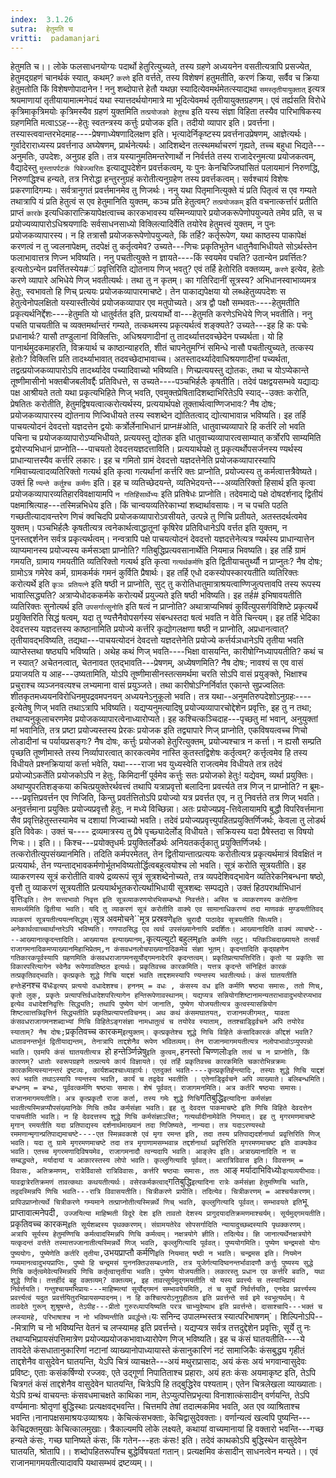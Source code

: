 ```yaml
---
index:  3.1.26
sutra:  हेतुमति च
vritti:  padamanjari
---
```


हेतुमति च।। लोके फलसाधनयोग्यः पदार्थो हेतुरित्युच्यते, तस्य ग्रहणे अध्ययनेन वसतीत्यत्रापि प्रसज्येत, हेतुमद्ग्रहणं चानर्थकं स्यात्, कथम्? `करणे` इति वर्त्तते, तस्य विशेषणं हतुमतीति, करणं क्रिया, सर्वैव च क्रिया हेतुमतोति किं विशेषणोपादानेन ! ननु शब्दोपात्ते हेतौ यथछा स्यादित्येवमर्थमेतत्स्याद्यथा `समस्तृतीयायुक्तात्` इत्यत्र श्रयमाणायां तृतीयायामात्मनेपदं यथा स्यात्तदर्थयोगमात्रे मा भूदित्येवमर्थ तृतीयायुक्तग्रहणम्। एवं तर्ह्यसति विरोधे कृत्रिमाकृत्रिमयोः कृत्रिमस्यैव ग्रहणं युक्तमिति `तत्प्रयोजको हेतुश्च` इति यस्य संज्ञा विहिता तस्यैव पारिभाषिकस्य ग्रहणमिति मत्वाऽऽह---हेतुः स्वतन्त्रस्य कर्त्तुः प्रयोजक इति। तदीयो व्यापार इति। प्रवर्त्तना। तस्यास्त्ववान्तरभेदमाह----प्रेषणाध्येषणादिलक्षण इति। भृत्यादेर्निकृष्टस्य प्रवर्त्तनाउप्रेषणम्, आज्ञेत्यर्थः। गुर्वादेराराध्यस्य प्रवर्त्तनाउ अघ्येषणम्, प्रार्थनेत्यर्थः। आदिशब्देन तत्स्थमर्थाचरणं गृह्यते, तच्च बहुधा भिद्यते---अनुमतिः, उपदेशः, अनुग्रह इति। तत्र यस्यानुमतिमन्तरेणार्थो न निर्वर्त्तते तस्य राजादेरनुमत्या प्रयोजकत्वम्, वैद्यादेस्तु `मुस्तापर्पटकं पिबेज्ज्वरितः` इत्याद्युपदेशेन प्रवर्त्तकत्वम्, यः पुनः केनचिज्जिघांसितं पलायमानं निरुणद्धि, निरुणद्धिश्च हन्यते, तत्र निरोद्धा हन्तुरनुग्रहं करोतीत्यनुग्रहेण तस्य प्रवर्त्तकत्वम्। सर्वश्चायं विशेषः प्रकरणादिगम्यः। सर्वत्रानुगतं प्रवर्त्तमानमेव तु णिजर्थः। ननु यथा पितृमानित्युक्ते यं प्रति पितृत्वं स एव गम्यते तथात्रापि यं प्रति हेतुत्वं स एव हेतुमानिति युक्तम्, कञ्च प्रति हेतुत्वम्? `तत्प्रयोजकम्` इति वचनात्कर्त्तारं प्रतीति प्राप्तं `कारके` इत्यधिकारात्क्रियापेक्षत्वाच्च कारकभावस्य यस्मिन्व्यापारे प्रयोजकरूपेणोपयुज्यते तमेव प्रति, स च प्रयोज्यव्यापारोऽधिश्रयणादिः सर्वसाधनसाध्यो विक्लित्यादिर्वेति तयोरेव हेतुमत्त्वं युक्तम्, न पुनः प्रयोजकव्यापारस्य। न हि तत्रासौ प्रयोजकरूपेणोपयुज्यते, किं तर्हि? कर्तृरूपेण, यथा काष्ठस्य पाकापेक्षं करणत्वं न तु ज्वलनापेक्षम्, तदपेक्षं तु कर्तृत्वमेव? उच्यते---णिचः प्रकृतिभूतेन धातुनैवाभिधीयते सोऽर्थस्तेन फलाभावात्तत्र णिज्न भविष्यति। ननु पचतीत्युक्ते न ज्ञायते----किं स्वयमेव पचति? उतान्येन प्रवर्त्तितः? इत्यतोऽन्येन प्रवर्त्तितस्येय#ं प्रवृत्तिरिति द्योतनाय णिज् भवतु? एवं तर्हि हेतोरिति वक्तव्यम्, `करणे` इत्येव, हेतोः करणे व्यापारे अभिधेये णिज् भवतीत्यर्थः। तथा तु न कृतम्। का गतिरिदानीं सूत्रस्य? अभिधानस्वाभाव्यमत्र हेतुः, स्वभावतो हि णिच् प्रत्ययः प्रयोजकव्यापारमाचष्टे। तेन पाकाद्यपेक्षया यो लब्धहेतुव्यपदेशः स हेतुत्वेनोपलक्षितो यस्यास्तीत्येवं प्रयोजकव्यापार एव मतुपोच्यते। अत्र द्वौ पक्षौ सम्भवतः----हेतुमतीति प्रकृत्यर्थनिर्द्देशः----हेतुमति यो धातुर्वर्तत इति, प्रत्ययार्थो वा---हेतुमति करणेऽभिधेये णिज् भवतीति।
ननु पचति पाचयतीति च व्यक्तमर्थान्तरं गम्यते, तत्कथमस्य प्रकृत्यर्थत्वं शङ्क्यते? उच्यते---इह हि कः पचेः प्रधानार्थः? यासौ तण्डुलानां विक्लित्तिः, अधिश्रयणादीनां तु तादर्थ्यात्तदवच्छेदेन पच्यर्थता। यो हि पानार्थमुदकमाहरति, विक्रयार्थ च काष्ठान्याहरति, शीतं चापनेतुमग्निं समिन्धे नासौ पचतीत्युच्यते, तत्कस्य हेतोः? विक्लित्ति प्रति तादर्थ्याभावात् तदवच्छेदाभावाच्च। अतस्तादर्थ्यादेवाधिश्रयणादीनां पच्यर्थता, तद्वत्प्रयोजकव्यापारोऽपि तादर्थ्यादेव पच्यादिवाच्यो भविष्यति। णिच्प्रत्ययस्तु द्योतकः, तथा च योऽप्येकान्ते तूष्णीमासीनो भक्तबीजबलीवर्द्दैः प्रतिविधत्ते, स उच्यते----पञ्चभिर्हलैः कृषतीति। तदेवं पक्षद्वयसम्भवे यद्याद्यः पक्ष आश्रीयते ततो यथा प्रकृत्यभिहिते णिज् भवति, एवमुक्तप्रेषितादिशब्दाभिरितेऽपि स्याद्--उक्तः करोति, प्रेषतितः करोतीति, हेतुमद्विषयत्वात्करोत्यर्थस्य, प्रत्ययार्थपक्षे तूक्तार्थत्वाण्णिजभावः? नैष दोषः; प्रयोजकव्यापारस्य द्योतनाय णिज्विधीयते तस्य स्वशब्देन द्योतितत्वाद् द्योत्याभावान्न भविष्यति। इह तर्हि पाचयत्योदनं देवदत्तो यज्ञदत्तेन द्वयोः कर्त्रोर्लेनाभिधानं प्राप्न#ओति, धातुवाच्यव्यापारे हि कर्तरि लो भवति पचिना च प्रयोजकव्यापारोऽप्यभिधीयते, प्रत्ययस्तु द्योतक इति धातुवाच्यव्यापारत्वसाम्यात् कर्त्रोरपि साम्यमिति द्वयोरप्यभिधानं प्राप्नोति---पाचयतो देवदत्तयज्ञदत्ताविति। प्रत्ययार्थपक्षे तु प्रकृत्यर्थोपसर्जनस्य ण्यर्थस्य प्राधान्यात्तस्यैव कर्त्तरि लकारः। इह च गमितो ग्रामं देवदत्तो यज्ञदत्तेनेति प्रयोजकव्यापारस्यापि गमिवाच्यत्वादव्यतिरिक्तो गत्यर्थ इति कृत्वा गत्यर्थानां कर्त्तरि क्तः प्राप्नोति, प्रयोज्यस्य तु कर्मत्वात्तत्रैवेष्यते। उक्तं हि `ण्यन्ते कर्तुश्च कर्मणः` इति। इह च व्यतिच्छेदयन्ते, व्यतिभेदयन्ते---अव्यतिरिक्तो हिसार्थ इति कृत्वा प्रयोजकव्यापारव्यतिहारविवक्षायामपि `न गतिहिंसार्थेभ्यः` इति प्रतिषेधः प्राप्नोति।
तदेवमाद्ये पक्षे दोषदर्शनाद् द्वितीयं पक्षमाश्रित्याह---तस्मिन्नभिधेय इति। किं चान्वयव्यतिरेकाभ्यां शब्दार्थावसायः। न च पचति पठति गच्छतीत्यादावन्तरेण णिचं क्वचिदपि प्रयोजकव्यापारोऽवसीयते, उत्पन्ने तु णिचि प्रतीयते, अतस्तदर्थत्वमेव युक्तम्। पञ्चभिर्हलैः कृषतीत्यत्र त्वनेकार्थत्वाद्धातूनां कृषिरेव प्रतिविधानेऽपि वर्त्तत इति युक्तम्, न पुनस्तद्दर्शनेन सर्वत्र प्रकृत्यर्थत्वम्। नन्वत्रापि पक्षे पाचयत्योदनं देवदत्तो यज्ञदत्तेनेत्यत्र ण्यर्थस्य प्राधान्यात्तेन व्याप्यमानस्य प्रयोज्यस्य कर्मसञ्ज्ञा प्राप्नोति? गतिबुद्धिप्रत्यवसानार्थेति नियमान्न भिवष्यति। इह तर्हि ग्रामं गमयति, ग्रामाय गमयतीति व्यतिरिक्तो गत्यर्थ इति कृत्वा `गत्यर्थकर्मणि` इति द्वितीयाचतुर्थ्यौ न प्राप्नुतः? नैष दोषः; ग्रामोऽत्र गमेरेव कर्म, ग्रामकर्मकं गमनं कुर्विति प्रैषार्थः। इह तर्हि एधो दकस्योपस्कारयतीति व्यतिरिक्तः करोत्यर्थे इति `कृञः प्रतियत्ने` इति षष्ठी न प्राप्नोति, सुट् तु करोतिधातुमात्राश्रयत्वाण्णिजुत्पत्तावपि तस्य रूपस्य भावात्सिद्ध्यति? अत्राप्येधोदककर्मके करोत्यर्थे प्रयुज्यते इति षष्ठी भविष्यति। इह तर्ह# इभिषावयतीति व्यतिरिक्तः सुनोत्यर्थ इति `उपसर्गात्सुनोति` इति षत्वं न प्राप्नोति? अथात्राप्यभिषवं कुर्वित्युपसर्गविशिष्टे प्रकृत्यर्थे प्रयुक्तिरिति सिद्धं षत्वम्, यदा तु ण्यत्तैनैवोपसर्गस्य संबन्धस्तदा षत्वं भवति न वेति चिन्त्यम्। इह तर्हि भेदिका देवदत्तस्य यज्ञदत्तस्य काष्ठानामिति प्रयोज्ये कर्त्तरि कृद्योगलक्षणा षष्ठी न प्राप्नोति, अप्रधानत्वात्? तृतीयावद्भविष्यति, तद्यथा---पाचयत्योदनं देवदत्तो यज्ञदत्तेनेति प्रयोज्ये कर्त्तर्यञधानेऽपि तृतीया भवति व्याप्तेस्तथा षष्ठ्यपि भविष्यति। अथेह कथं णिज् भवति----भिक्षा वासयन्ति, कारीषोग्निध्यापयतीति? कथं च न स्यात्? अचेतनत्वात्, चेतनावत एतद्भावति---प्रेषणम्, अध्येषणमिति? नैष दोषः; नावश्यं स एव वासं प्रयाजयति य आह---उष्यतामिति, योऽपि तूष्णीमासीनस्तत्समर्थमा चरति सोऽपि वासं प्रयुङ्क्ते, भिक्षाश्च प्रचुराश्च व्यञ्जनवत्यश्च लभ्यमाना वासं प्रयुञ्जते। तथा कारीषोऽग्निर्निर्वात एकान्ते सुप्रज्वलितः शीतकृतमध्ययनविरोधिनमुपद्रवमपनयन् अध्ययनेऽनुकूलो भवति। तत्र यथा--अनुमतिरुपदेशोऽनुग्रहः----इत्येतेषु णिज् भवति तथाऽत्रापि भविष्यति। यद्यप्यनुमत्यादिषु प्रयोज्यव्यापारचोद्देशेन प्रवृत्तिः, इह तु न तथा; तथाप्यनुकूलाचरणमेव प्रयोजकव्यापारत्वेनाध्यारोप्यते। इह कश्चित्कञ्चिदाह---पृच्छतु मां भवान्, अनुयुक्तां मां भवानिति, तत्र प्रष्टा प्रयोज्यस्तस्य प्रेरकः प्रयोजक इति तद्व्यापारे णिज् प्राप्नोति, एकविषयत्वच्च णिचो लोडादीनां च पर्यायप्रसङ्गः? नैष दोषः, कर्त्तुः प्रयोजको हेतुरित्युक्तम्, प्रयोज्यश्चात्र न कर्त्ता। न ह्यसौ सम्प्रति पृच्छति तूष्णीमास्ते तस्य निर्व्यापारत्वात् कारकत्वमेव नास्ति कुतस्तद्विशेषः कर्तृत्वम्? कर्त्तृत्वमेव हि तस्य विधीयते प्रश्नक्रियायां कर्त्ता भवेति, यथा----राजा भव युध्यस्वेति राजत्वमेव विधीयते तत्र तदेवं प्रयोज्योऽकर्तेति प्रयोजकोऽपि न हेतुः, किमिदानीं पूर्वमेव कर्त्तुः सतः प्रयोजको हेतुः! यद्येवम्, व्यर्था प्रयुक्तिः। अथाप्युपरतिशङ्कया कचित्प्रयुक्तेरर्थवत्त्वं तथापि यत्राप्रवृत्तो बलादिना प्रवर्त्त्यते तत्र णिज् न प्राप्नोति? न ब्रूमः----प्रवृत्तिप्रवर्त्तन एव णिजिति, किन्तु प्रवर्तत्तितोऽपि प्रयोज्यो यत्र प्रवर्त्तत एव, न तु निवर्त्तते तत्र णिज् भवति। अनुवर्त्तमाना प्रयुक्तिः प्रयोज्यप्रवृत्तौ हेतुः, न मध्ये विच्छिन्ना। अतः प्रयोज्यप्रवृ-त्तिवेलायामपि बुद्धौ विपरिवर्त्तमाना सैव प्रवृत्तिहेतुस्तस्यामेव च दशायां णिज्वाच्यो भवति। तदेवं प्रयोज्यप्रवृत्त्युपहितप्रयुक्तिर्णिजर्थः, केवला तु लोडर्थ इति विवेकः। उक्तं च----
द्रव्यमात्रस्य तु प्रैषे पृच्छ्यादेर्लोड् विधीयते।
सक्रियस्य यदा प्रैषेस्तदा स विषयो णिचः।। इति।।
किश्च---प्रयोक्तृधर्मः प्रयुक्तिर्लोडर्थः अनियतकर्तृकातु प्रयुक्तिर्णिजर्थः। 
तत्करोतीत्युपसंख्यानमिति। तदिति कर्मपरमेतत्, तेन द्वितीयान्तात्प्रत्ययः करोतीत्यत्र प्रकृत्यर्थमात्रं विवक्षितं न प्रत्ययार्थः, तेन ण्यन्ताद्भावकर्मणोर्भूतभविष्यतोर्द्धित्वबहुत्वयोश्च लो भवति। सूत्रं करोति सूत्रयतीति। इह व्याकरणस्य सूत्रं करोतीति वाक्ये द्रव्यरूपं सूत्रं सूत्रशब्देनोच्यते, तत्र व्यपदेशिवद्भावेन व्यतिरेकनिबन्धना षष्ठो, वृत्तौ तु व्याकरणं सूत्रयतीति प्रत्ययार्थभूतकरोत्यर्थाभिधायी सूत्रशब्दः सम्पद्यते। उक्तं हिठपरार्थाभिधानं वृत्तिः` इति। तेन सत्त्वभावो निवृत्त इति सूत्रव्याकरणयोरभिसम्बन्धो निवर्त्तते। अस्ति च व्याकरणस्य करोतिना सामर्थ्यमिति द्वितीया भवति। यदि तु व्याकरणं सूत्रं करोतीति वाक्ये एव सामानाधिकरण्यं तदा माणवकं मुण्डयतीतिवद् व्याकरणं सूत्रयतीत्ययत्नसिद्धम्। `सूत्र अवमोचने``मूत्र प्रस्रवणे` इति चुरादौ पाठादेव सूत्रयतीति सिध्यति। अनेकार्थत्वाच्चार्थान्तरेऽपि भविष्यति। गणपाठसिद्ध एव त्वर्थ उपसंख्यानेनापि प्रदर्शितः।
आख्यानादिति वाक्यं व्याचष्टे----आख्यानात्कृदन्तादिति। आख्यायत इत्याख्यानम्, `कृत्यल्युटो बहुलम्` इति कर्मणि त्लुट्। यत्किञ्चिदाख्यायते तत्सर्वं राजागमनादिकमप्याख्यानमिहाभिप्रेतम्,न कंसवधनलोचपाख्यानादिकमेव संज्ञा भूतम्। कृदन्तादिति कृद्ग्रहणेन गतिकारकपूर्वस्यापि ग्रहणमिति कंसवधराजागमनसूर्योद्गमनादेररि कृदन्तत्वम्। प्रकृतिप्रत्यापत्तिरिति। कृतो या प्रकृतिः सा विकारपरित्यागेन स्वेनैव रूपेणावतिष्ठत इत्यर्थः। प्रकृतिवच्च कारकमिति। यत्तत्र कृदन्ते संनिहितं कारकं तत्प्रकृतिवद्भवति। कृत्प्रकृतेः शुद्धे णिचि याद्दशं भवति ताद्दशमस्यापि ण्यन्तस्य भवतीत्यर्थः। कंसं घातयतीति हन्तेः `हनश्च वधः` इत्यप् प्रत्ययो वधादेशश्च। हननम् = वधः , कंसस्य वध इति कर्मणि षष्ठ्या समासः, ततो णिच्, कृतो लुक्, प्रकृतेः प्रत्यापत्तिर्वधादेशपरित्यागेन हन्तिरूपेणावस्थानम्। यद्यप्यत्र सन्नियोगशिष्टानामन्यतराभावादुभयोरप्यभाव इत्येव वधादेशनिवृत्तिः सिद्ध्यति; तथापि पुष्येण योगं जानाति, पुष्येण योजयतीत्यत्र कुत्वस्यासन्नियोग शिष्टत्वात्तन्निवृत्तिर्न सिद्ध्यतीति प्रकृतिप्रत्यापत्तविचनम्। अथ कथं कंसमघातयत्, राजानमजीगमत्, यावता कंसवधराजागमनशब्दाभ्यां णिचि विहितेऽङ्गसंज्ञा नामधातुत्वं च तयोरेव स्याताम्, ततश्चाड्द्विर्वचने अपि तयोरेव स्याताम्? नैष दोषः; `प्रकृतिवच्च कारकम्`इत्युक्तम्। कृत्प्रकृतेश्च शुद्धे णिचि विहिते कंसादिकारकं कीद्दशं भवति? धातावनन्तर्भूतं द्वितीयाद्यन्तम्, तेनात्रापि ताद्दशेनैव रूपेण भवितव्यम्। तेन राजानमागमयतीत्यत्र नलोपाभावोऽप्युपपन्नो भवति। एवमपि कंसं घातयतीत्यत्र `हो हन्तेर्ञ्णिन्नेषु` इति कुत्वम्, `हनस्तो चिण्णलोः` इति तत्वं च न प्राप्नोति, किं कारणम्? धातोः स्वरूपग्रहणे तत्प्रत्यये कार्य विज्ञायते। एवं तर्हि प्रकृतिवच्च कारकमिति चकारोभिन्नक्रमः कारकमित्यस्यानन्तरं द्रष्टव्यः, कार्यशब्दश्चाध्याहार्यः। एतदुक्तं भवति----कृत्प्रकृतिर्हन्त्यादिः, तस्याः शुद्धे णिचि याद्दशं रूपं भवति तथाऽस्यापि ण्यन्तस्य भवति, कार्यं च तद्वदेव भवतीति । एतेनाड्द्विर्वचने अपि व्याख्याते। बलिबन्धमिति। बन्धनम् = बन्धः, पूर्ववत्कर्मणि षष्ठ्याः समासः। शेषं पूर्ववत्। राजागमनमिति। अत्र कर्तरि षष्ठ्याः समासः। राजानमागमयतीति। अत्र कृत्प्रकृतौ राजा कर्ता, तस्य गमेः शुद्धे णिचि `गतिबुद्धि`इत्यादिना कर्मसंज्ञा भवतीत्यस्मिन्नप्यौपसंख्यानिके णिचि तथैव कर्मसंज्ञा भवति। इह तु देवदत्त पाकमाचष्टे इति णिचि विहिते देवदत्तेन पाचयतीति भवति। न हि देवदत्तस्य शुद्धे णिचि कर्मसंज्ञाऽस्ति; गत्यर्थादीनामेवेति नियमात्। इह तु मृगरमणमाचष्टे मृगान् रमयतीति यदा प्रतिपाद्यस्य दर्शनार्थमाख्यानं तदा णिजिष्यते, नान्यदा। तत्र यदाऽरण्यस्थो रममणान्मृगान्प्रतिपाद्यमाचष्टे----एत स्मिन्नवकाशे एवं मृगा रमन्त इति, तदा तस्य प्रतिपाद्यदर्शनार्था प्रवृत्तिरिति णिज् भवति। यदा तु ग्रामे मृगरमणमाचष्टे तदा तत्र मृगाणामसम्भवान्न तद्दर्शनार्था प्रवृत्तिरिति मृगरमणमाचष्ट इति वाक्यकेव भवति। एतच्च मृगरमणादिविषयमेव, राजागमनादौ त्वन्यदापि भवति।
आङ्लेप इति। अत्राख्यानादिति न स सम्बद्ध्यते, मर्यादायां य आकारस्तस्य लोपो भवति। कृल्लुगित्यादि पूर्ववत्। आरात्रिविवास इति। विवसनम् = विवासः, अतिक्रमणम्, रात्रेर्विवासो रात्रिविवासः, कर्त्तरि षष्ठ्याः समासः, ततः `आङ् मर्यादाभिविध्योः` इत्यव्ययीभावः। यावद्रात्रेरतिक्रमणं तावत्कथाः कथयतीत्यर्थः। वसेरकर्मकत्वाद् `गतिबुद्धि` इत्यादिना रात्रेः कर्मसंज्ञा हेतुमण्णिचि भवति, तद्वदस्मिन्नपि णिचि भवति---रात्रि विवासयतीति।
चित्रीकरणे प्रापीति। तदित्येव। चित्रीकरणम् = आश्चर्यकरणम्। प्रापिउप्राप्नोत्यर्थे चित्रीकरणे गम्यमाने तत्प्राप्नोतीत्यस्मिन्नर्थे णिच् भवति, कृल्लुगित्यादि पूर्ववत्। सम्भावयते इति `भू प्राप्तावात्मनेपदी`, उज्जयित्या माहिष्मती विदूरे देश इति तावतो देशस्य प्रागुदयादतिक्रमणमाश्चर्यम्। सूर्यमुद्गमयतीति।
`प्रकृतिवच्च कारकम्` इति सूर्यशब्दस्य पृथक्करणम्। संग्रामयतेरेव सोपसर्गादिति न्यायादुच्छब्दस्यापि पृथक्करणम्। अत्रापि सूर्यस्य हेतुमण्णिचि कर्मत्वादस्मिन्नपि णिचि कर्मत्वम्।
नक्षत्रयोगे ज्ञीति। तदित्येव। ज्ञि जानात्यर्थेनक्षत्रयोगे यत्कृदन्तं वर्त्तते तस्मात्तज्जानातीत्यस्मिन्नर्थे णिज् भवति, कृल्लुगित्यादि पूर्ववत्। पुष्ययोगमिति। पुष्येण चन्द्रमसो योगः पुष्ययोगः, पुष्येणेति कर्तरि तृतीया, `उभयप्राप्तौ कर्मणि` इति नियमात् षष्ठी न भवति। चन्द्रमस इति। नियमेन गम्यमानत्वादुभयप्राप्तिः, पुष्यो हि चन्द्रमसं युननक्तिउसम्बध्नाति, तत्र युजेर्गत्यादिष्वनन्तर्भावादणौ कर्त्तुः पुष्यस्य सुद्धे णिचि कर्तृत्वमेवेत्यस्मिन्नपि णिचि कर्तृत्वात्तृतीया भवति। पुष्येण योजयतीति। लकारस्तु प्रधान एव कर्त्तरि बवति, यथा शुद्धे णिचि। तत्तर्हीदं बहु वक्तव्यम्? वक्तव्यम्, इह तावत्सूर्यमुद्गमयतीति यो यस्य प्रवर्त्त्यः स तस्याभिप्रायं निर्वर्त्तयति। गन्तुश्चायमभिप्रायः---माहिष्मत्यां सूर्योद्गमनं सम्भावयेयमिति, तं च सूर्यो निर्वर्त्तयति, एनदेव प्रवर्त्त्यस्य प्रवर्त्त्यत्वं यदुत प्रवर्त्तयितुरभिप्रायसम्पादनम्। न हि कश्चित्परोऽनुगृहीतव्य इति प्रवर्त्तन्ते सर्व इमे स्वभूत्यर्थम्। ये तावदेते गुरून् शुश्रूषन्ते, तेऽपीह---प्रीतो गुरुरध्यापयिष्यति परत्र चाभ्युदेष्याभ इति प्रवर्त्तन्ते। दासाश्चापि---भक्तं च लप्स्यामहे, परिभाषाश्च न नो भविष्यन्तीति प्रवर्द्धन्ते। `यः सनिन्द उपालम्भस्तत्र स्यात्परिभाषणम्`। शिल्पिनोऽपि---मित्राणि च नो भविष्यन्ति वेतनं च लप्स्यामह इति प्रवर्त्तन्ते। यद्यप्यत्र सर्वत्र तत्तदुद्देशेन प्रवृत्तिः, सूर्ये तु नः तथाप्यभिप्रायसंपत्तिमात्रेण प्रयोज्यप्रयोजकभावाध्यारोपेण णिज् भविष्यति। इह च कंसं घातयतीति----ये तावदेते कंसधातानुकारिणां नटानां व्याख्यानोपाध्यायास्ते कंसानुकारिणं नटं सामाजिकैः कंसबुद्ध्य गृहीतं ताद्दशेनैव वासुदेवेन घातयन्ति, येऽपि चित्रं व्याचक्षते---अयं मथुराप्रासादः, अयं कंसः अयं भगवान्वासुदेवः प्रविष्टः, एताः कसंकर्षिण्यो रज्जवः, एते उद्गूर्णा निपातिताश्च प्रहाराः, अयं हतः कंसः अयमाकृष्ट इति, तेऽपि चित्रगतं कंसं ताद्दशेनैव वासुदेवेन घातयन्ति, चित्रेऽपि हि तद्बुद्धिरेव पश्यताम्। एतेन चित्रलेखला व्याख्याताः। येऽपि ग्रन्थं वाचयन्तः कंसवधमाचक्षते काथिका नाम, तेऽप्युत्पत्तिप्रभृत्या विनाशात्कंसादीन् वर्णयन्ति, तेऽपि वर्ण्यमानाः श्रोतृणां बुद्धिस्थाः प्रत्यक्षवद्भवन्ति। चित्तमपि तेषां तदात्मकमिव भवति, अत एव व्याश्रिताश्च भवन्ति।नानापक्षसमाश्रयःउव्याश्रयः। केचित्कंसभक्ताः, केचिद्वासुदेवक्ताः। वर्णान्यत्वं खल्वपि पुष्यन्ति---केचिद्रक्तमुखाः केचित्कालमुखाः। त्रैकाल्यमपि लोके लक्ष्यते, कथायां वाच्यमानायां हि वक्तारो भवन्ति---गच्छ हन्यते कंसः, गच्छ घानिष्यते कंसः, किं गतेन---हतः कंसः! इति। तदेवं काथकोऽपि बुद्धिस्थेन वासुदेवेन घातयति, श्रोतापि।।
शब्दोपहितरूपाँश्च बुद्धेर्विषयतां गतान्।
प्रत्यक्षमिव कंसादीन् साधनत्वेन मन्यते।।
एवं राजानमागमयतीत्यादावपि यथासम्भवं द्रष्टव्यम्।।
